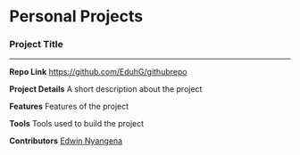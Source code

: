 # Personal Projects

### Project Title
_________________

**Repo Link**
 https://github.com/EduhG/githubrepo

**Project Details**
 A short description about the project


**Features**
Features of the project

**Tools**
Tools used to build the project

**Contributors**
[Edwin Nyangena](https://github.com/EduhG)
 
